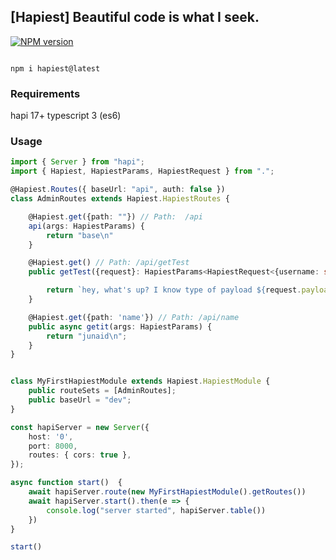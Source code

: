 ## [Hapiest] Beautiful code is what I seek.
<span class="badge-npmversion"><a href="https://www.npmjs.com/package/hapiest" title="View this project on NPM"><img src="https://img.shields.io/npm/v/hapiest.svg" alt="NPM version" /></a></span>

```shell

npm i hapiest@latest
```

### Requirements
hapi 17+
typescript 3 (es6)

### Usage

```typescript
import { Server } from "hapi";
import { Hapiest, HapiestParams, HapiestRequest } from ".";

@Hapiest.Routes({ baseUrl: "api", auth: false })
class AdminRoutes extends Hapiest.HapiestRoutes {

    @Hapiest.get({path: ""}) // Path:  /api
    api(args: HapiestParams) {
        return "base\n"
    }

    @Hapiest.get() // Path: /api/getTest
    public getTest({request}: HapiestParams<HapiestRequest<{username: string}>>) {

        return `hey, what's up? I know type of payload ${request.payload.username}\n`;
    }

    @Hapiest.get({path: 'name'}) // Path: /api/name
    public async getit(args: HapiestParams) {
        return "junaid\n";
    }
}


class MyFirstHapiestModule extends Hapiest.HapiestModule {
    public routeSets = [AdminRoutes];
    public baseUrl = "dev";
}

const hapiServer = new Server({
    host: '0',
    port: 8000,
    routes: { cors: true },
});

async function start()  {
    await hapiServer.route(new MyFirstHapiestModule().getRoutes())
    await hapiServer.start().then(e => {
        console.log("server started", hapiServer.table())
    })
}

start()
```